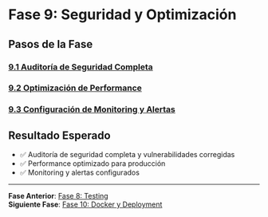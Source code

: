 # Fase 9: Seguridad y Optimización

## Pasos de la Fase

### [9.1 Auditoría de Seguridad Completa](./step-9.1-security-audit.md)

### [9.2 Optimización de Performance](./step-9.2-performance.md)

### [9.3 Configuración de Monitoring y Alertas](./step-9.3-monitoring.md)

## Resultado Esperado

- ✅ Auditoría de seguridad completa y vulnerabilidades corregidas
- ✅ Performance optimizado para producción
- ✅ Monitoring y alertas configurados

---

**Fase Anterior**: [Fase 8: Testing](../fase-8-testing/README.md)  
**Siguiente Fase**: [Fase 10: Docker y Deployment](../fase-10-deployment/README.md)
